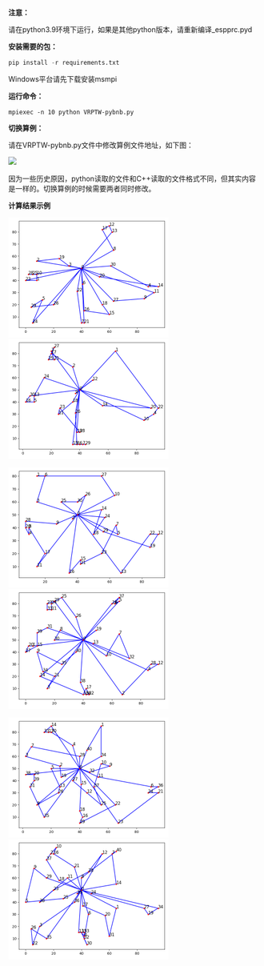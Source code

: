 **注意：**

请在python3.9环境下运行，如果是其他python版本，请重新编译_espprc.pyd

**安装需要的包：**

```python
pip install -r requirements.txt
```

Windows平台请先下载安装msmpi

**运行命令：**

```
mpiexec -n 10 python VRPTW-pybnb.py
```

**切换算例：**

请在VRPTW-pybnb.py文件中修改算例文件地址，如下图：

![](G:\行业文章\VRPTW-pybnb-code\address.jpg)

因为一些历史原因，python读取的文件和C++读取的文件格式不同，但其实内容是一样的。切换算例的时候需要两者同时修改。



**计算结果示例**

<img src="\result\image-20220223161727624.png" style="zoom:50%;" /><img src="\result\image-20220223163359120.png" style="zoom:50%;" />

<img src="\result\image-20220223164347721.png" style="zoom:50%;" /><img src="\result\image-20220223180901963.png" style="zoom:50%;" />

<img src="\result\image-20220223181214634.png" style="zoom:50%;" /><img src="\result\image-20220223181433393.png" style="zoom:50%;" />